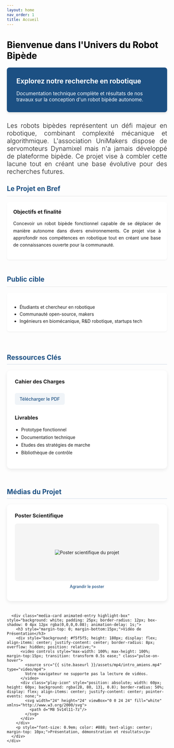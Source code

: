```yaml
---
layout: home
nav_order: 1
title: Accueil
---
```


<h1 style="color:rgb(0, 0, 0); margin-bottom: 20px;"><strong>Bienvenue dans l'Univers du Robot Bipède</strong></h1>

<div class="hero-banner" style="background-color: #1c5083; color:#ffffff; padding: 30px; border-radius: 8px; margin-bottom: 30px; box-shadow: 0 4px 6px rgba(0,0,0,0.1);">
  <h2 style="margin-top: 0; color: #ffffff;">Explorez notre recherche en robotique</h2>
  <p style="font-size: 1.1em; margin-bottom: 0;">
    Documentation technique complète et résultats de nos travaux sur la conception d'un robot bipède autonome.
  </p>
</div>

<div style="text-align:justify;font-size: 1.25rem; font-weight: 300;">
  Les robots bipèdes représentent un défi majeur en robotique, combinant complexité mécanique et algorithmique. L'association UniMakers dispose de servomoteurs Dynamixel mais n'a jamais développé de plateforme bipède. Ce projet vise à combler cette lacune tout en créant une base évolutive pour des recherches futures.
</div>

<div class="project-overview" style="display: flex; flex-wrap: wrap; gap: 20px; margin-bottom: 40px; align-items: stretch;">
  <div style="flex: 1 1 300px; display: flex; flex-direction: column;">
    <h2 style="border-bottom: 2px solid #eee; padding-bottom: 10px; color: #1c5083;">Le Projet en Bref</h2>    
    <div class="card animated-entry" style="background: white; padding: 20px; border-radius: 8px; box-shadow: 0 2px 4px rgba(0,0,0,0.05); flex-grow: 1; height: 100%; animation-delay: 0.2s;">
      <h3 style="margin-top: 0;">Objectifs et finalité</h3>
      <p style="text-align: justify; line-height: 1.6;">
        Concevoir un robot bipède fonctionnel capable de se déplacer de manière autonome dans divers environnements. 
        Ce projet vise à approfondir nos compétences en robotique tout en créant une base de connaissances ouverte 
        pour la communauté.
      </p>
    </div>
  </div>

  <div style="flex: 1 1 300px; display: flex; flex-direction: column;">
    <h2 style="border-bottom: 2px solid #eee; padding-bottom: 10px; color: #1c5083;">Public cible</h2>    
    <div class="card animated-entry" style="background: white; padding: 20px; border-radius: 8px; box-shadow: 0 2px 4px rgba(0,0,0,0.05); flex-grow: 1; height: 100%; animation-delay: 0.4s;">
      <ul style="line-height: 1.6; padding-left: 20px; margin-bottom: 0;">
        <li>Étudiants et chercheur en robotique</li>
        <li>Communauté open-source, makers</li>
        <li>Ingénieurs en biomécanique, R&D robotique, startups tech</li>
      </ul>
    </div>
  </div>
</div>

<div style="display: flex; flex-wrap: wrap; gap: 30px; margin-top: 40px;">
  <div style="flex: 1; min-width: 300px;">
    <h2 style="color: #1c5083; border-bottom: 2px solid #e2e8f0; padding-bottom: 8px;">Ressources Clés</h2>
    <div class="highlight-box animated-entry" style="background: white; padding: 25px; border-radius: 12px; box-shadow: 0 4px 12px rgba(0,0,0,0.08); animation-delay: 0.6s;">
      <h3 style="margin-top: 0;">Cahier des Charges</h3>
      <a href="assets/pdf/CAHIER_DES_CHARGES.pdf" class="pulse-on-hover" style="display: inline-block; margin-top: 10px; padding: 10px 15px; background-color: #f0f4f8; border-radius: 6px; color: #1c5083; text-decoration: none; font-weight: 500;">
        Télécharger le PDF
      </a>
      <h3 style="margin-top: 30px;">Livrables</h3>
      <ul style="line-height: 1.7; padding-left: 20px;">
        <li>Prototype fonctionnel</li>
        <li>Documentation technique</li>
        <li>Etudes des stratégies de marche </li>
        <li>Bibliothèque de contrôle</li>
      </ul>
    </div>
  </div>

  <div style="flex: 1; min-width: 300px;">
    <h2 style="color: #1c5083; border-bottom: 2px solid #e2e8f0; padding-bottom: 8px;">Médias du Projet</h2>
    <div style="display: flex; flex-direction: column; gap: 25px;">
      <div class="media-card animated-entry highlight-box" style="background: white; padding: 25px; border-radius: 12px; box-shadow: 0 4px 12px rgba(0,0,0,0.08); animation-delay: 0.8s;">
        <h3 style="margin-top: 0; margin-bottom:15px;">Poster Scientifique</h3>
        <div class="poster-preview" onclick="openModal()" style="background: #f5f5f5; height: 180px; display: flex; align-items: center; justify-content: center; border-radius: 8px; overflow: hidden; cursor: pointer;">
          <img id="poster-img" src="{{ site.baseurl }}/assets/img/poster.jpg" alt="Poster scientifique du projet" 
               style="max-width: 100%; max-height: 100%; transition: transform 0.5s ease;">
        </div>
        <p style="text-align: center; margin-top: 10px; font-size: 0.9em;">
          <span onclick="openModal()" style="color: #1c5083; text-decoration: none; font-weight: 500; cursor: pointer;">
            Agrandir le poster
          </span>
        </p>
      </div>

      <div class="media-card animated-entry highlight-box" style="background: white; padding: 25px; border-radius: 12px; box-shadow: 0 4px 12px rgba(0,0,0,0.08); animation-delay: 1s;">
        <h3 style="margin-top: 0; margin-bottom:15px;">Vidéo de Présentation</h3>
        <div style="background: #f5f5f5; height: 180px; display: flex; align-items: center; justify-content: center; border-radius: 8px; overflow: hidden; position: relative;">
          <video controls style="max-width: 100%; max-height: 100%; margin-top:15px; transition: transform 0.5s ease;" class="pulse-on-hover">
            <source src="{{ site.baseurl }}/assets/mp4/intro_amiens.mp4" type="video/mp4">
            Votre navigateur ne supporte pas la lecture de vidéos.
          </video>
          <div class="play-icon" style="position: absolute; width: 60px; height: 60px; background: rgba(28, 80, 131, 0.8); border-radius: 50%; display: flex; align-items: center; justify-content: center; pointer-events: none;">
            <svg width="24" height="24" viewBox="0 0 24 24" fill="white" xmlns="http://www.w3.org/2000/svg">
              <path d="M8 5v14l11-7z"/>
            </svg>
          </div>
        </div>
        <p style="font-size: 0.9em; color: #888; text-align: center; margin-top: 10px;">Présentation, démonstration et résultats</p>
      </div>
    </div>
  </div>
</div>

<!-- Modale pour agrandir le poster -->
<div id="posterModal" class="modal" onclick="closeModal()">
  <span class="close" onclick="closeModal()">&times;</span>
  <img class="modal-content" id="modalImage" src="{{ site.baseurl }}/assets/img/poster.jpg" alt="Poster scientifique en grand">
</div>

<style>

<style>
  :root {
    --primary: #1c5083;
    --secondary: #4a89dc;
    --text: #333;
    --light-gray: #f5f7fa;
  }

hr {
    border: none;
    height: 2px;
    background: linear-gradient(90deg, var(--primary-color), rgba(28, 80, 131, 0.2));
    margin: 1.5rem 0;
}

  .poster-preview:hover img {
    transform: scale(1.05);
  }

  .modal {
    display: none;
    position: fixed;
    z-index: 1000;
    left: 0;
    top: 0;
    width: 100%;
    height: 100%;
    background-color: rgba(59, 53, 75, 0.33);
    animation: fadeIn 0.3s ease-out;
    overflow: hidden;
  }

  .modal-content {
    display: block;
    margin: auto;
    max-width: 90%;
    max-height: 90%;
    position: absolute;
    top: 50%;
    left: 50%;
    transform: translate(-50%, -50%);
    animation: zoomIn 0.4s cubic-bezier(0.175, 0.885, 0.32, 1.275);
    border-radius: 4px;
    box-shadow: 0 10px 25px rgba(0,0,0,0.3);
  }

  .close {
    position: absolute;
    top: 25px;
    right: 35px;
    color: #f1f1f1;
    font-size: 40px;
    font-weight: bold;
    cursor: pointer;
    z-index: 1001;
  }

  .close:hover {
    color: #fff;
    opacity: 1;
    text-shadow: 0 0 5px rgba(255,255,255,0.5);
  }

  @keyframes fadeIn {
    from { opacity: 0; }
    to { opacity: 1; }
  }

  @keyframes zoomIn {
    from { transform: translate(-50%, -50%) scale(0.95); opacity: 0; }
    to { transform: translate(-50%, -50%) scale(1); opacity: 1; }
  }
</style>

<script>
  function openModal() {
    const modal = document.getElementById("posterModal");
    modal.style.display = "block";
  }

  function closeModal() {
    const modal = document.getElementById("posterModal");
    modal.style.display = "none";
  }
</script>
